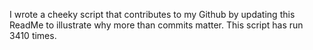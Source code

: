 I wrote a cheeky script that contributes to my Github by updating this ReadMe to illustrate why more than commits matter. This script has run 3410 times.